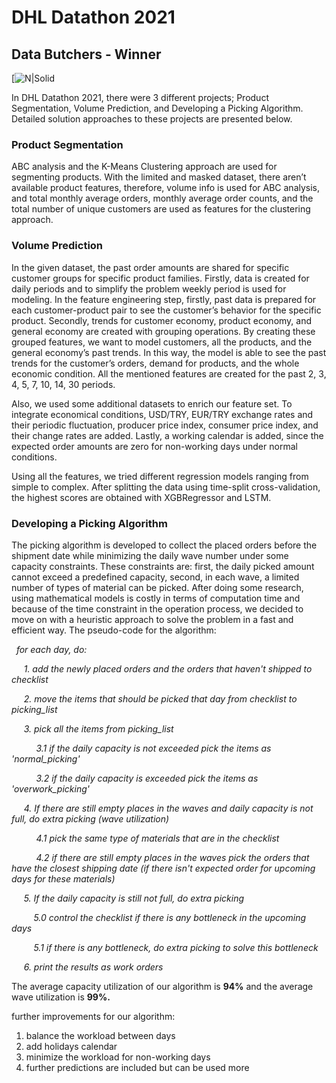 # DHL Datathon 2021

## Data Butchers - Winner

[![N|Solid](https://www.linkedin.com/feed/update/urn:li:activity:6877662215583891456/)

In DHL Datathon 2021, there were 3 different projects; Product Segmentation, Volume Prediction, and Developing a Picking Algorithm. Detailed solution approaches to these projects are presented below.

### Product Segmentation

ABC analysis and the K-Means Clustering approach are used for segmenting products. With the limited and masked dataset, there aren’t available product features, therefore, volume info is used for ABC analysis, and total monthly average orders, monthly average order counts, and the total number of unique customers are used as features for the clustering approach.

### Volume Prediction

In the given dataset, the past order amounts are shared for specific customer groups for specific product families. Firstly, data is created for daily periods and to simplify the problem weekly period is used for modeling. In the feature engineering step, firstly, past data is prepared for each customer-product pair to see the customer’s behavior for the specific product. Secondly, trends for customer economy, product economy, and general economy are created with grouping operations. By creating these grouped features, we want to model customers, all the products, and the general economy’s past trends. In this way, the model is able to see the past trends for the customer’s orders, demand for products, and the whole economic condition. All the mentioned features are created for the past 2, 3, 4, 5, 7, 10, 14, 30 periods. 

Also, we used some additional datasets to enrich our feature set. To integrate economical conditions, USD/TRY, EUR/TRY exchange rates and their periodic fluctuation, producer price index, consumer price index, and their change rates are added. Lastly, a working calendar is added, since the expected order amounts are zero for non-working days under normal conditions. 

Using all the features, we tried different regression models ranging from simple to complex. After splitting the data using time-split cross-validation, the highest scores are obtained with XGBRegressor and LSTM. 

### Developing a Picking Algorithm

The picking algorithm is developed to collect the placed orders before the shipment date while minimizing the daily wave number under some capacity constraints. These constraints are: first, the daily picked amount cannot exceed a predefined capacity, second, in each wave, a limited number of types of material can be picked. After doing some research, using mathematical models is costly in terms of computation time and because of the time constraint in the operation process, we decided to move on with a heuristic approach to solve the problem in a fast and efficient way. The pseudo-code for the algorithm:

<p><em>&nbsp;&nbsp;for each day, do:</em></p>
<p><em>&nbsp;&nbsp;&nbsp;&nbsp;&nbsp;1. add the newly placed orders and the orders that haven't shipped to checklist</em></p>
<p><em>&nbsp;&nbsp;&nbsp;&nbsp;&nbsp;2. move the items that should be picked that day from checklist to picking_list</em></p>
<p><em>&nbsp;&nbsp;&nbsp;&nbsp;&nbsp;3. pick all the items from picking_list</em></p>
<p><em>&nbsp;&nbsp;&nbsp;&nbsp;&nbsp;&nbsp;&nbsp;&nbsp;&nbsp;&nbsp;3.1 if the daily capacity is not exceeded pick the items as 'normal_picking'</em></p>
<p><em>&nbsp;&nbsp;&nbsp;&nbsp;&nbsp;&nbsp;&nbsp;&nbsp;&nbsp;&nbsp;3.2 if the daily capacity is exceeded pick the items as 'overwork_picking'</em></p>
<p><em>&nbsp;&nbsp;&nbsp;&nbsp;&nbsp;4. If there are still empty places in the waves and daily capacity is not full, do extra picking (wave utilization)</em></p>
<p><em>&nbsp;&nbsp;&nbsp;&nbsp;&nbsp;&nbsp;&nbsp;&nbsp;&nbsp;&nbsp;4.1 pick the same type of materials that are in the checklist </em></p>
<p><em>&nbsp;&nbsp;&nbsp;&nbsp;&nbsp;&nbsp;&nbsp;&nbsp;&nbsp;&nbsp;4.2 if there are still empty places in the waves pick the orders that have the closest shipping date (if there isn't expected order for upcoming days for these materials)</em></p>
<p><em>&nbsp;&nbsp;&nbsp;&nbsp;&nbsp;5. If the daily capacity is still not full, do extra picking</em></p>
<p><em>&nbsp;&nbsp;&nbsp;&nbsp;&nbsp;&nbsp;&nbsp;&nbsp;&nbsp;5.0 control the checklist if there is any bottleneck in the upcoming days</em></p>
<p><em>&nbsp;&nbsp;&nbsp;&nbsp;&nbsp;&nbsp;&nbsp;&nbsp;&nbsp;5.1 if there is any bottleneck, do extra picking to solve this bottleneck</em></p>
<p><em>&nbsp;&nbsp;&nbsp;&nbsp;&nbsp;6. print the results as work orders</em></p>

The average capacity utilization of our algorithm is **94%** and the average wave utilization is **99%.**

further improvements for our algorithm:

1. balance the workload between days
2. add holidays calendar
3. minimize the workload for non-working days
4. further predictions are included but can be used more
